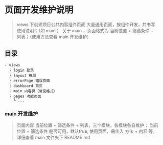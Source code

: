 # 页面开发维护说明
> views 下创建项目公共内容组件页面
> 大量通用页面，按组件开发，并书写使用说明；（如 main ）
> 关于 main ，页面格式为 当前位置 + 筛选条件 + 列表；（使用方法查看 main 开发维护）

## 目录
```
- views
  ├ login 登录 
  ├ layout 布局
  ├ errorPage 错误页面
  ├ dashboard 首页
  ├ main 内容页（常见格式）
  ├ pages 功能页面
    └ ... 
```

### main 开发维护
> 页面内容 当前位置 + 筛选条件 + 列表，三个模块，各模块各自维护；
> 当前位置 + 筛选条件 是否可用，默认true;
> 使用页面，需传入 方法 + 内容 等，详细查看 main 文件夹下 README.md
